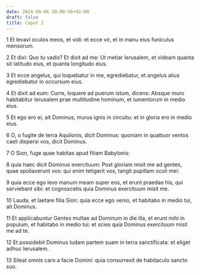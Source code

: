 ```yaml
---
date: 2024-09-06 20:00:56+02:00
draft: false
title: Caput 2
---
```





1 Et levavi oculos meos, et vidi: et ecce vir, et in manu eius funiculus mensorum.

2 Et dixi: Quo tu vadis? Et dixit ad me: Ut metiar Ierusalem, et videam quanta sit latitudo eius, et quanta longitudo eius.

3 Et ecce angelus, qui loquebatur in me, egrediebatur, et angelus alius egrediebatur in occursum eius.

4 Et dixit ad eum: Curre, loquere ad puerum istum, dicens: Absque muro habitabitur Ierusalem prae multitudine hominum, et iumentorum in medio eius.

5 Et ego ero ei, ait Dominus, murus ignis in circuitu: et in gloria ero in medio eius.

6 O, o fugite de terra Aquilonis, dicit Dominus: quoniam in quattuor ventos caeli dispersi vos, dicit Dominus.

7 O Sion, fuge quae habitas apud filiam Babylonis:

8 quia haec dicit Dominus exercituum: Post gloriam misit me ad gentes, quae spoliaverunt vos: qui enim tetigerit vos, tangit pupillam oculi mei:

9 quia ecce ego levo manum meam super eos, et erunt praedae his, qui serviebant sibi: et cognoscetis quia Dominus exercituum misit me.

10 Lauda, et laetare filia Sion: quia ecce ego venio, et habitabo in medio tui, ait Dominus.

11 Et applicabuntur Gentes multae ad Dominum in die illa, et erunt mihi in populum, et habitabo in medio tui: et scies quia Dominus exercituum misit me ad te.

12 Et possidebit Dominus Iudam partem suam in terra sanctificata: et eliget adhuc Ierusalem.

13 Sileat omnis caro a facie Domini: quia consurrexit de habitaculo sancto suo.

